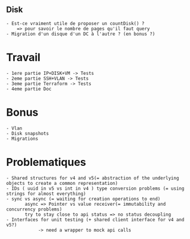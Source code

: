 ## Disk
	- Est-ce vraiment utile de proposer un countDisk() ?
		=> pour savoir le nombre de pages qu'il faut query
	- Migration d'un disque d'un DC à l'autre ? (en bonus ?)

# Travail
	- 1ere partie IP+DISK+VM -> Tests
	- 2eme partie SSH+VLAN -> Tests
	- 3eme partie Terraform -> Tests
	- 4eme partie Doc 

# Bonus
	- Vlan
	- Disk snapshots
	- Migrations

# Problematiques
	- Shared structures for v4 and v5(= abstraction of the underlying objects to create a common representation)
	- IDs ( uuid in v5 vs int in v4 ) type conversion problems (= using strings for almost everything)
	- sync vs async (= waiting for creation operations to end)
	       async => Pointer vs value receiver(= immutability and concurrency problems)
		   try to stay close to api status => no status decoupling
	- Interfaces for unit testing (+ shared client interface for v4 and v5?)
                -> need a wrapper to mock api calls
